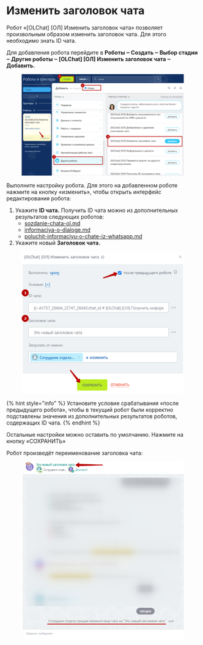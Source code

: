 # Изменить заголовок чата

Робот «\[OLChat] \[ОЛ] Изменить заголовок чата» позволяет произвольным образом изменить заголовок чата. Для этого необходимо знать ID чата.

Для добавления робота перейдите в **Роботы ‒ Создать ‒ Выбор стадии ‒ Другие роботы ‒ \[OLChat] \[ОЛ] Изменить заголовок чата ‒ Добавить.**

<figure><img src="../../.gitbook/assets/image (950).png" alt=""><figcaption></figcaption></figure>

Выполните настройку робота. Для этого на добавленном роботе нажмите на кнопку «изменить», чтобы открыть интерфейс редактирования робота:

1. Укажите **ID чата.** Получить ID чата можно из дополнительных результатов следующих роботов:
   * [sozdanie-chata-ol.md](sozdanie-chata-ol.md "mention")
   * [informaciya-o-dialoge.md](informaciya-o-dialoge.md "mention")
   * [poluchit-informaciyu-o-chate-iz-whatsapp.md](poluchit-informaciyu-o-chate-iz-whatsapp.md "mention")
2. Укажите новый **Заголовок чата.**

<figure><img src="../../.gitbook/assets/image (951).png" alt=""><figcaption></figcaption></figure>

{% hint style="info" %}
Установите условие срабатывания «после предыдущего робота», чтобы в текущий робот были корректно подставлены значения из дополнительных результатов роботов, содержащих ID чата.
{% endhint %}

Остальные настройки можно оставить по умолчанию. Нажмите на кнопку «СОХРАНИТЬ»

Робот произведёт переименование заголовка чата:

<figure><img src="../../.gitbook/assets/image (952).png" alt=""><figcaption></figcaption></figure>
